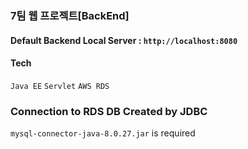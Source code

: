 ### 7팀 웹 프로젝트[BackEnd]


#### Default Backend Local Server : `http://localhost:8080`


#### Tech

`Java EE` `Servlet` `AWS RDS`

### Connection to RDS DB Created by JDBC
`mysql-connector-java-8.0.27.jar` is required
